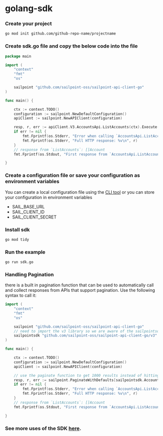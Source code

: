 # golang-sdk

### Create your project

```bash
go mod init github.com/github-repo-name/projectname
```

### Create sdk.go file and copy the below code into the file

```go
package main

import (
	"context"
	"fmt"
	"os"

	sailpoint "github.com/sailpoint-oss/sailpoint-api-client-go"
)

func main() {

	ctx := context.TODO()
	configuration := sailpoint.NewDefaultConfiguration()
	apiClient := sailpoint.NewAPIClient(configuration)

	resp, r, err := apiClient.V3.AccountsApi.ListAccounts(ctx).Execute()
	if err != nil {
		fmt.Fprintf(os.Stderr, "Error when calling `AccountsApi.ListAccount``: %v\n", err)
		fmt.Fprintf(os.Stderr, "Full HTTP response: %v\n", r)
	}
	// response from `ListAccounts`: []Account
	fmt.Fprintf(os.Stdout, "First response from `AccountsApi.ListAccount`: %v\n", resp[0].Name)

}
```

### Create a configuration file or save your configuration as environment variables

You can create a local configuration file using the [CLI tool](https://github.com/sailpoint-oss/sailpoint-cli#configuration) or you can store your configuration in environment variables
 - SAIL_BASE_URL
 - SAIL_CLIENT_ID
 - SAIL_CLIENT_SECRET

### Install sdk

```bash
go mod tidy
```

### Run the example

```bash
go run sdk.go
```


### Handling Pagination

there is a built in pagination function that can be used to automatically call and collect responses from APIs that support pagination. Use the following syntax to call it:

```go
import (
	"context"
	"fmt"
	"os"

	sailpoint "github.com/sailpoint-oss/sailpoint-api-client-go"
	// need to import the v3 library so we are aware of the sailpointsdk.Account struct
	sailpointsdk "github.com/sailpoint-oss/sailpoint-api-client-go/v3"
)

func main() {

	ctx := context.TODO()
	configuration := sailpoint.NewDefaultConfiguration()
	apiClient := sailpoint.NewAPIClient(configuration)

	// use the paginate function to get 1000 results instead of hitting the normal 250 limit
	resp, r, err := sailpoint.PaginateWithDefaults[sailpointsdk.Account](apiClient.V3.AccountsApi.ListAccounts(ctx))
	if err != nil {
		fmt.Fprintf(os.Stderr, "Error when calling `AccountsApi.ListAccount``: %v\n", err)
		fmt.Fprintf(os.Stderr, "Full HTTP response: %v\n", r)
	}
	// response from `ListAccounts`: []Account
	fmt.Fprintf(os.Stdout, "First response from `AccountsApi.ListAccount`: %v\n", resp[0].Name)

}

```
### See more uses of the SDK [here](./examples/sdk.go).